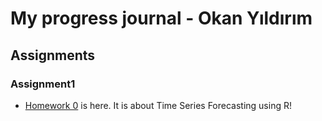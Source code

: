 # My progress journal - Okan Yıldırım

## Assignments

### Assignment1

 + [Homework 0](https://bu-ie-360.github.io/spring21-okanyildirimm/Homework%200.html) is here. It is about Time Series Forecasting using R!
